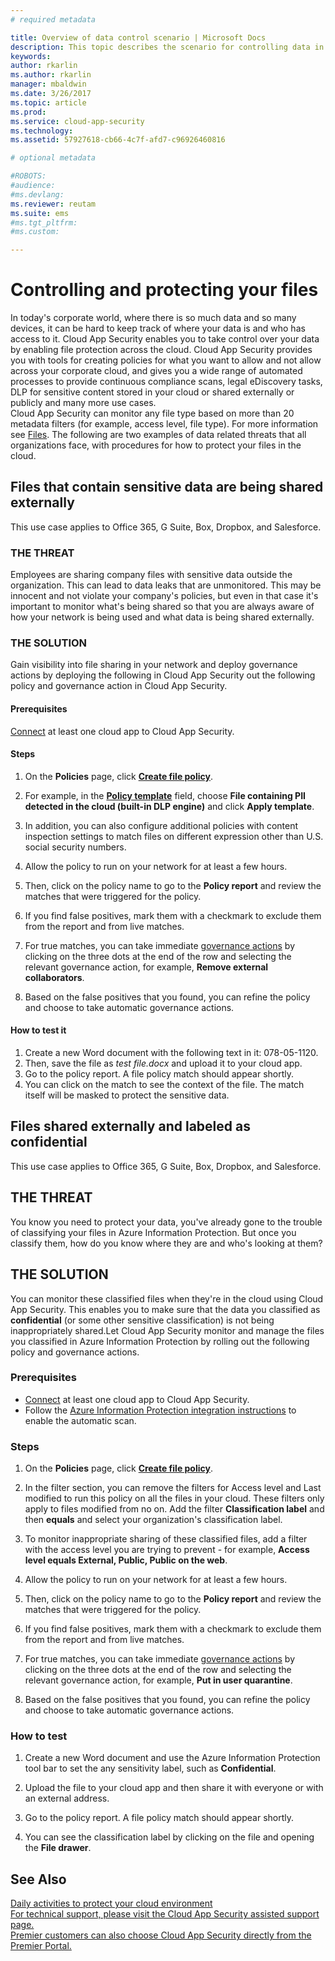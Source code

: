 ```yaml
---
# required metadata

title: Overview of data control scenario | Microsoft Docs
description: This topic describes the scenario for controlling data in your cloud environment.
keywords:
author: rkarlin
ms.author: rkarlin
manager: mbaldwin
ms.date: 3/26/2017
ms.topic: article
ms.prod:
ms.service: cloud-app-security
ms.technology:
ms.assetid: 57927618-cb66-4c7f-afd7-c96926460816

# optional metadata

#ROBOTS:
#audience:
#ms.devlang:
ms.reviewer: reutam
ms.suite: ems
#ms.tgt_pltfrm:
#ms.custom:

---
```


# Controlling and protecting your files  

In today's corporate world, where there is so much data and so many devices, it can be hard to keep track of where your data is and who has access to it. Cloud App Security enables you to take control over your data by enabling file protection across the cloud. Cloud App Security provides you with tools for creating policies for what you want to allow and not allow across your corporate cloud, and gives you a wide range of automated processes to provide continuous compliance scans, legal eDiscovery tasks, DLP for sensitive content stored in your cloud or shared externally or publicly and many more use cases.  
Cloud App Security can monitor any file type based on more than 20 metadata filters (for example, access level, file type). For more information see [Files](file-filters.md). The following are two examples of data related threats that all organizations face, with procedures for how to protect your files in the cloud.
 
## Files that contain sensitive data are being shared externally 

This use case applies to Office 365, G Suite, Box, Dropbox, and Salesforce.

### THE THREAT
Employees are sharing company files with sensitive data outside the organization. This can lead to data leaks that are unmonitored. This may be innocent and not violate your company's policies, but even in that case it's important to monitor what's being shared so that you are always aware of how your network is being used and what data is being shared externally.

### THE SOLUTION
Gain visibility into file sharing in your network and deploy governance actions by deploying the following in Cloud App Security out the following policy and governance action in Cloud App Security.

#### Prerequisites

[Connect](enable-instant-visibility-protection-and-governance-actions-for-your-apps.md) at least one cloud app to Cloud App Security.

#### Steps

1.	On the **Policies** page, click [**Create file policy**](data-protection-policies.md). 

2.	For example, in the [**Policy template**](policy-template-reference.md) field, choose **File containing PII detected in the cloud (built-in DLP engine)** and click **Apply template**. 
3.	In addition, you can also configure additional policies with content inspection settings to match files on different expression other than U.S. social security numbers.

4. Allow the policy to run on your network for at least a few hours.

5. Then, click on the policy name to go to the **Policy report** and review the matches that were triggered for the policy.

6. If you find false positives, mark them with a checkmark to exclude them from the report and from live matches. 

7. For true matches, you can take immediate [governance actions](governance-actions.md) by clicking on the three dots at the end of the row and selecting the relevant governance action, for example, **Remove external collaborators**.

8. Based on the false positives that you found, you can refine the policy and choose to take automatic governance actions.

#### How to test it

1. Create a new Word document with the following text in it: 078-05-1120.
2. Then, save the file as *test file.docx* and upload it to your cloud app. 
3. Go to the policy report. A file policy match should appear shortly. 
4. You can click on the match to see the context of the file. The match itself will be masked to protect the sensitive data. 




## Files shared externally and labeled as confidential

This use case applies to Office 365, G Suite, Box, Dropbox, and Salesforce.

## THE THREAT

You know you need to protect your data, you've already gone to the trouble of classifying your files in Azure Information Protection. But once you classify them, how do you know where they are and who's looking at them? 

## THE SOLUTION
 You can monitor these classified files when they're in the cloud using Cloud App Security. This enables you to make sure that the data you classified as **confidential** (or some other sensitive classification) is not being inappropriately shared.Let Cloud App Security monitor and manage the files you classified in Azure Information Protection by rolling out the following policy and governance actions.

### Prerequisites

- [Connect](enable-instant-visibility-protection-and-governance-actions-for-your-apps.md) at least one cloud app to Cloud App Security.
- Follow the [Azure Information Protection integration instructions](azip-integration.md) to enable the automatic scan.

### Steps

1.	On the **Policies** page, click [**Create file policy**](data-protection-policies.md). 

2.	In the filter section, you can remove the filters for Access level and Last modified to run this policy on all the files in your cloud. These filters only apply to files modified from no on. Add the filter **Classification label** and then **equals** and select your organization's classification label. 

3.	To monitor inappropriate sharing of these classified files, add a filter with the access level you are trying to prevent - for example,  **Access level equals External, Public, Public on the web**.

4. Allow the policy to run on your network for at least a few hours.

5. Then, click on the policy name to go to the **Policy report** and review the matches that were triggered for the policy.

6. If you find false positives, mark them with a checkmark to exclude them from the report and from live matches. 

7. For true matches, you can take immediate [governance actions](governance-actions.md) by clicking on the three dots at the end of the row and selecting the relevant governance action, for example, **Put in user quarantine**.

8. Based on the false positives that you found, you can refine the policy and choose to take automatic governance actions.


### How to test

1. Create a new Word document and use the Azure Information Protection tool bar to set the any sensitivity label, such as **Confidential**. 

2. Upload the file to your cloud app and then share it with everyone or with an external address. 

3. Go to the policy report. A file policy match should appear shortly. 

4. You can see the classification label by clicking on the file and opening the **File drawer**. 



## See Also  
[Daily activities to protect your cloud environment](daily-activities-to-protect-your-cloud-environment.md)   
[For technical support, please visit the Cloud App Security assisted support page.](http://support.microsoft.com/oas/default.aspx?prid=16031)   
[Premier customers can also choose Cloud App Security directly from the Premier Portal.](https://premier.microsoft.com/)  
  
  